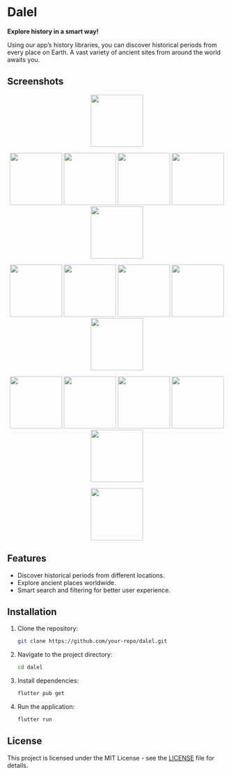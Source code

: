 # Dalel

**Explore history in a smart way!**

Using our app’s history libraries, you can discover historical periods from every place on Earth. A vast variety of ancient sites from around the world awaits you.

## Screenshots

<p align="center">
  <img src="https://github.com/user-attachments/assets/bb7a78bf-bb06-4cbb-a847-b00392620cb4" width="120" /> <!-- Splash -->
</p>

<p align="center">
  <img src="https://github.com/user-attachments/assets/6bd38a7d-839e-42bf-af06-3db7e6573b98" width="120" /> <!-- Sign In -->
  <img src="https://github.com/user-attachments/assets/6ef4e837-1667-4534-9fd7-d6bea276efdf" width="120" /> <!-- Sign Up -->
  <img src="https://github.com/user-attachments/assets/1ba187dd-ac6e-4ee9-95c5-3ea1a3ebc7cf" width="120" /> <!-- Home -->
  <img src="https://github.com/user-attachments/assets/ac1d460b-9f26-4ce5-a65f-72d4ebfbc93f" width="120" /> <!-- Profile -->
  <img src="https://github.com/user-attachments/assets/fd01b47d-2fbc-4841-89c2-dabe3d8868f3" width="120" /> <!-- My Cart -->
</p>

<p align="center">
  <img src="https://github.com/user-attachments/assets/04050378-46d5-41a7-ab96-18bdd8ff9410" width="120" /> <!-- Bazar -->
  <img src="https://github.com/user-attachments/assets/8614c4ca-0e0b-4e75-a40e-99ec38a66ddf" width="120" /> <!-- Period -->
  <img src="https://github.com/user-attachments/assets/4eefb70a-6b0f-45c3-bce8-7e4aba6219dd" width="120" /> <!-- Search 1 -->
  <img src="https://github.com/user-attachments/assets/65c9746f-34b5-45f6-8d5a-f4159d4cd2af" width="120" /> <!-- Search -->
  <img src="https://github.com/user-attachments/assets/0067a17f-bc1f-4e6b-8fef-85b6fbfa6fa6" width="120" /> <!-- Onboarding 3 -->
</p>

<p align="center">
  <img src="https://github.com/user-attachments/assets/63b447b1-4bcb-4630-8c8c-47c61de3e7d1" width="120" /> <!-- Onboarding 2 -->
  <img src="https://github.com/user-attachments/assets/bf544232-bda7-4250-92d5-d66e506ead92" width="120" /> <!-- Onboarding 1 -->
  <img src="https://github.com/user-attachments/assets/4a5af260-e10d-48b0-b603-054c6c25f7b1" width="120" /> <!-- Forgot Password -->
  <img src="https://github.com/user-attachments/assets/2051f5de-f0db-4c63-8c18-bc4da378ead3" width="120" /> <!-- Verify 1 -->
  <img src="https://github.com/user-attachments/assets/7803650a-57b8-48f0-9157-10c7a80110a9" width="120" /> <!-- Verify -->
</p>

<p align="center">
  <img src="https://github.com/user-attachments/assets/26262a09-cc0d-4702-afde-48bc89dd47c6" width="120" /> <!-- Success -->
</p>

## Features
- Discover historical periods from different locations.
- Explore ancient places worldwide.
- Smart search and filtering for better user experience.

## Installation
1. Clone the repository:
   ```sh
   git clone https://github.com/your-repo/dalel.git
   ```
2. Navigate to the project directory:
   ```sh
   cd dalel
   ```
3. Install dependencies:
   ```sh
   flutter pub get
   ```
4. Run the application:
   ```sh
   flutter run
   ```

## License
This project is licensed under the MIT License - see the [LICENSE](LICENSE) file for details.
